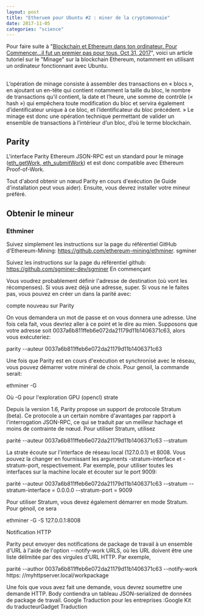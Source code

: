 ```yaml
---
layout: post
title: "Etheruem pour Ubuntu #2 : miner de la cryptomonnaie"
date: 2017-11-05
categories: "science"
---
```



Pour faire suite à "[Blockchain et Ethereum dans ton ordinateur. Pour Commencer...il fut un premier pas pour tous, Oct 31, 2017](https://xavcc.github.io/science/2017/10/31/ethereum_for_ubuntu.html)", voici un article tutoriel sur le "Minage" sur la blockchain Ethereum, notamment en utilisant un ordinateur fonctionnant avec Ubuntu. 

## 

L’opération de minage consiste à assembler des transactions en « blocs », en ajoutant un en-tête qui contient notamment la taille du bloc, le nombre de transactions qu’il contient, la date et l’heure, une somme de contrôle (« hash ») qui empêchera toute modification du bloc et servira également d’identificateur unique à ce bloc, et l’identificateur du bloc précédent. » Le minage est donc une opération technique permettant de valider un ensemble de transactions à l’intérieur d’un bloc, d’où le terme blockchain.

## Parity
L'interface Parity Ethereum JSON-RPC est un standard pour le minage ([eth_getWork, eth_submitWork](https://github.com/paritytech/parity/wiki/JSONRPC-eth-module#eth_submitwork)) et est donc compatible avec Ethereum Proof-of-Work.

Tout d'abord obtenir un nœud Parity en cours d'exécution (le Guide d'installation peut vous aider). Ensuite, vous devrez installer votre mineur préféré.

## Obtenir le mineur

### Ethminer

Suivez simplement les instructions sur la page du référentiel GitHub d'Ethereum-Mining: https://github.com/ethereum-mining/ethminer.
sgminer

Suivez les instructions sur la page du référentiel github: https://github.com/sgminer-dev/sgminer
En commençant

Vous voudrez probablement définir l'adresse de destination (où vont les récompenses). Si vous avez déjà une adresse, super. Si vous ne le faites pas, vous pouvez en créer un dans la parité avec:

compte nouveau sur Parity

On vous demandera un mot de passe et on vous donnera une adresse. Une fois cela fait, vous devriez aller à ce point et le dire au mien. Supposons que votre adresse soit 0037a6b811ffeb6e072da21179d11b1406371c63, alors vous exécuteriez:

parity --auteur 0037a6b811ffeb6e072da21179d11b1406371c63

Une fois que Parity est en cours d'exécution et synchronisé avec le réseau, vous pouvez démarrer votre minéral de choix. Pour genoil, la commande serait:

ethminer -G

Où -G pour l'exploration GPU (opencl)
strate

Depuis la version 1.6, Parity propose un support de protocole Stratum (beta). Ce protocole a un certain nombre d'avantages par rapport à l'interrogation JSON-RPC, ce qui se traduit par un meilleur hachage et moins de contrainte de nœud. Pour utiliser Stratum, utilisez

parité --auteur 0037a6b811ffeb6e072da21179d11b1406371c63 --stratum

La strate écoute sur l'interface de réseau local (127.0.0.1) et 8008. Vous pouvez la changer en fournissant les arguments -stratum-interface et -stratum-port, respectivement. Par exemple, pour utiliser toutes les interfaces sur la machine locale et écouter sur le port 9009:

parité --auteur 0037a6b811ffeb6e072da21179d11b1406371c63 --stratum --stratum-interface = 0.0.0.0 --stratum-port = 9009

Pour utiliser Stratum, vous devez également démarrer en mode Stratum. Pour génoil, ce sera

ethminer -G -S 127.0.0.1:8008

Notification HTTP

Parity peut envoyer des notifications de package de travail à un ensemble d'URL à l'aide de l'option --notify-work URLS, où les URL doivent être une liste délimitée par des virgules d'URL HTTP. Par exemple,

parité --author 0037a6b811ffeb6e072da21179d11b1406371c63 --notify-work https: //myhttpserver.local/workpackage

Une fois que vous avez fait une demande, vous devrez soumettre une demande HTTP. Body contiendra un tableau JSON-serialized de données de package de travail.
Google Traduction pour les entreprises :Google Kit du traducteurGadget Traduction
